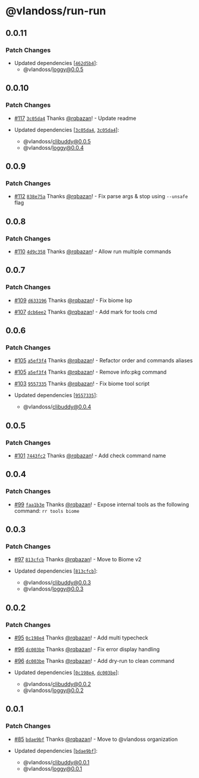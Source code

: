 # @vlandoss/run-run

## 0.0.11

### Patch Changes

- Updated dependencies [[`462d5b4`](https://github.com/variableland/dx/commit/462d5b493bb1adaa2ed428d2b428fcaaa3001575)]:
  - @vlandoss/loggy@0.0.5

## 0.0.10

### Patch Changes

- [#117](https://github.com/variableland/dx/pull/117) [`3c05da4`](https://github.com/variableland/dx/commit/3c05da44e93bc66433cd222e1f1466a7e2048cec) Thanks [@rqbazan](https://github.com/rqbazan)! - Update readme

- Updated dependencies [[`3c05da4`](https://github.com/variableland/dx/commit/3c05da44e93bc66433cd222e1f1466a7e2048cec), [`3c05da4`](https://github.com/variableland/dx/commit/3c05da44e93bc66433cd222e1f1466a7e2048cec)]:
  - @vlandoss/clibuddy@0.0.5
  - @vlandoss/loggy@0.0.4

## 0.0.9

### Patch Changes

- [#112](https://github.com/variableland/dx/pull/112) [`838e75a`](https://github.com/variableland/dx/commit/838e75a15bcb58ff3d5d53e8e2ec803d12e1c98c) Thanks [@rqbazan](https://github.com/rqbazan)! - Fix parse args & stop using `--unsafe` flag

## 0.0.8

### Patch Changes

- [#110](https://github.com/variableland/dx/pull/110) [`4d9c358`](https://github.com/variableland/dx/commit/4d9c35853dc56277554f211d06add78b2400570e) Thanks [@rqbazan](https://github.com/rqbazan)! - Allow run multiple commands

## 0.0.7

### Patch Changes

- [#109](https://github.com/variableland/dx/pull/109) [`d633196`](https://github.com/variableland/dx/commit/d63319692b93fcfd45acd0e05ccdb1f31ec928d6) Thanks [@rqbazan](https://github.com/rqbazan)! - Fix biome lsp

- [#107](https://github.com/variableland/dx/pull/107) [`dcb6ee2`](https://github.com/variableland/dx/commit/dcb6ee20283ebaf80aa1f60b6fec1d3abc05422b) Thanks [@rqbazan](https://github.com/rqbazan)! - Add mark for tools cmd

## 0.0.6

### Patch Changes

- [#105](https://github.com/variableland/dx/pull/105) [`a5ef3f4`](https://github.com/variableland/dx/commit/a5ef3f4f6ee676a61aa97f13044711a8cba2d9a0) Thanks [@rqbazan](https://github.com/rqbazan)! - Refactor order and commands aliases

- [#105](https://github.com/variableland/dx/pull/105) [`a5ef3f4`](https://github.com/variableland/dx/commit/a5ef3f4f6ee676a61aa97f13044711a8cba2d9a0) Thanks [@rqbazan](https://github.com/rqbazan)! - Remove info:pkg command

- [#103](https://github.com/variableland/dx/pull/103) [`9557335`](https://github.com/variableland/dx/commit/95573357150d5de9c756b250748686e49ae5ced3) Thanks [@rqbazan](https://github.com/rqbazan)! - Fix biome tool script

- Updated dependencies [[`9557335`](https://github.com/variableland/dx/commit/95573357150d5de9c756b250748686e49ae5ced3)]:
  - @vlandoss/clibuddy@0.0.4

## 0.0.5

### Patch Changes

- [#101](https://github.com/variableland/dx/pull/101) [`7443fc2`](https://github.com/variableland/dx/commit/7443fc2019bd55b466c01df468daf5776525f8d4) Thanks [@rqbazan](https://github.com/rqbazan)! - Add check command name

## 0.0.4

### Patch Changes

- [#99](https://github.com/variableland/dx/pull/99) [`faa1b3e`](https://github.com/variableland/dx/commit/faa1b3e9b615d5102099fd43db0fc657caa19d01) Thanks [@rqbazan](https://github.com/rqbazan)! - Expose internal tools as the following command: `rr tools biome`

## 0.0.3

### Patch Changes

- [#97](https://github.com/variableland/dx/pull/97) [`813cfcb`](https://github.com/variableland/dx/commit/813cfcb88e9f273b7f75cf2e2275904c25810130) Thanks [@rqbazan](https://github.com/rqbazan)! - Move to Biome v2

- Updated dependencies [[`813cfcb`](https://github.com/variableland/dx/commit/813cfcb88e9f273b7f75cf2e2275904c25810130)]:
  - @vlandoss/clibuddy@0.0.3
  - @vlandoss/loggy@0.0.3

## 0.0.2

### Patch Changes

- [#95](https://github.com/variableland/dx/pull/95) [`0c198e4`](https://github.com/variableland/dx/commit/0c198e46f159edfad14f6b2337e41e05f97172bb) Thanks [@rqbazan](https://github.com/rqbazan)! - Add multi typecheck

- [#96](https://github.com/variableland/dx/pull/96) [`dc003be`](https://github.com/variableland/dx/commit/dc003bee8bfca1a50850b09114617ed030fcc6d7) Thanks [@rqbazan](https://github.com/rqbazan)! - Fix error display handling

- [#96](https://github.com/variableland/dx/pull/96) [`dc003be`](https://github.com/variableland/dx/commit/dc003bee8bfca1a50850b09114617ed030fcc6d7) Thanks [@rqbazan](https://github.com/rqbazan)! - Add dry-run to clean command

- Updated dependencies [[`0c198e4`](https://github.com/variableland/dx/commit/0c198e46f159edfad14f6b2337e41e05f97172bb), [`dc003be`](https://github.com/variableland/dx/commit/dc003bee8bfca1a50850b09114617ed030fcc6d7)]:
  - @vlandoss/clibuddy@0.0.2
  - @vlandoss/loggy@0.0.2

## 0.0.1

### Patch Changes

- [#85](https://github.com/variableland/dx/pull/85) [`bdae9bf`](https://github.com/variableland/dx/commit/bdae9bf09a9a967ced98dd42b373c725c2c4f2b3) Thanks [@rqbazan](https://github.com/rqbazan)! - Move to @vlandoss organization

- Updated dependencies [[`bdae9bf`](https://github.com/variableland/dx/commit/bdae9bf09a9a967ced98dd42b373c725c2c4f2b3)]:
  - @vlandoss/clibuddy@0.0.1
  - @vlandoss/loggy@0.0.1
